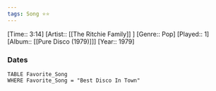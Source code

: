 ```yaml
---
tags: Song ⭐⭐ 
---
```

[Time:: 3:14]
[Artist:: [[The Ritchie Family]] ]
[Genre:: Pop]
[Played:: 1]
[Album:: [[Pure Disco (1979)]]]
[Year:: 1979]
### Dates
````dataview
TABLE Favorite_Song
WHERE Favorite_Song = "Best Disco In Town"
````